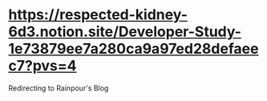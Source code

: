 # https://respected-kidney-6d3.notion.site/Developer-Study-1e73879ee7a280ca9a97ed28defaeec7?pvs=4

<!DOCTYPE html>
<html>
   <head>
      <title>Rainpour</title>
      <meta http-equiv = "refresh" 
  	content = "0" url="https://respected-kidney-6d3.notion.site/Developer-Study-1e73879ee7a280ca9a97ed28defaeec7?pvs=4" >
   </head>

   <body>
      <p>Redirecting to Rainpour's Blog</p>
   </body>

</html>
